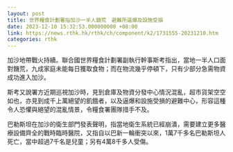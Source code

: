 ```yaml
---
layout: post
title: 世界糧食計劃署指加沙一半人饑荒　避難所逼爆及設施受損
date: 2023-12-10 15:32:53.000000000 +08:00
link: https://news.rthk.hk/rthk/ch/component/k2/1731555-20231210.htm
categories: rthk
---
```


加沙地帶戰火持續。聯合國世界糧食計劃署副執行幹事斯考指出，當地一半人口面對饑荒，九成家庭未能每日獲取食物；而在物流幾乎停頓下，只有少部分急需物資成功進入加沙。

斯考又說署方近期巡視加沙時，見到倉庫及物資分發中心情況混亂，超市貨架空空如也，亦見到成千上萬絕望的飢餓者，以及逼爆和設施受損的避難中心，形容這種令人恐懼與絕望的混亂情景，令糧食署團隊措手不及。

巴勒斯坦在加沙的衛生部門發表聲明，指當地衛生系統已經崩潰，需要建立更多醫療設備齊全的戰時臨時醫院，又指自以巴新一輪衝突以來，1萬7千多名巴勒斯坦人死亡，當中超過7千名是兒童；另有4萬8千多人受傷。
